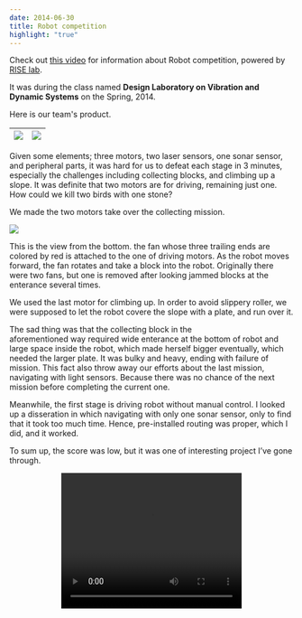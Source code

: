 ```yaml
---
date: 2014-06-30
title: Robot competition
highlight: "true"
---
```


Check out [this video](https://youtu.be/IW6Qbyxe6Q0) for information about Robot competition, powered by [RISE lab](http://ris.skku.edu/).

It was during the class named **Design Laboratory on Vibration and Dynamic Systems** on the Spring, 2014.

Here is our team's product.

<img class="img" src="/activity/Robot competition/robot1.jpg"> | <img class="img" src="/activity/Robot competition/robot2.jpg">
:-: | :-:

Given some elements; three motors, two laser sensors, one sonar sensor, and peripheral parts, it was hard for us to defeat each stage in 3 minutes, especially the challenges including collecting blocks, and climbing up a slope. It was definite that two motors are for driving, remaining just one. How could we kill two birds with one stone?

We made the two motors take over the collecting mission.

<img class="img" src="/activity/Robot competition/bottom.jpg">


This is the view from the bottom. the fan whose three trailing ends are colored by red is attached to the one of driving motors. As the robot moves forward, the fan rotates and take a block into the robot. Originally there were two fans, but one is removed after looking jammed blocks at the enterance several times.

We used the last motor for climbing up. In order to avoid slippery roller, we were supposed to let the robot covere the slope with a plate, and run over it.

The sad thing was that the collecting block in the aforementioned way required wide enterance at the bottom of robot and large space inside the robot, which made herself bigger eventually, which needed the larger plate. It was bulky and heavy, ending with failure of mission. This fact also throw away our efforts about the last mission, navigating with light sensors. Because there was no chance of the next mission before completing the current one.

Meanwhile, the first stage is driving robot without manual control. I looked up a disseration in which navigating with only one sonar sensor, only to find that it took too much time. Hence, pre-installed routing was proper, which I did, and it worked.

To sum up, the score was low, but it was one of interesting project I’ve gone through.

<center>
<video width="320" height="240" controls>
  <source src="/activity/Robot competition/20140614_104442_In_the_arena.mp4" type="video/mp4">
Your browser does not support the video tag.
</video>
</center>
